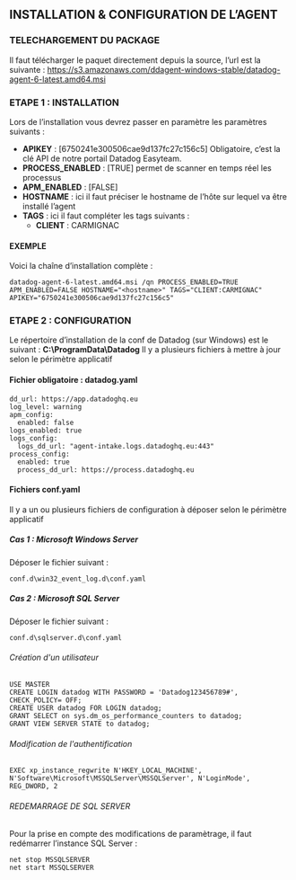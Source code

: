 ## INSTALLATION & CONFIGURATION DE L’AGENT
### TELECHARGEMENT DU PACKAGE
Il faut télécharger le paquet directement depuis la source, l’url est la suivante : https://s3.amazonaws.com/ddagent-windows-stable/datadog-agent-6-latest.amd64.msi 

### ETAPE 1 : INSTALLATION
Lors de l’installation vous devrez passer en paramètre les paramètres suivants :
-	**APIKEY** : [6750241e300506cae9d137fc27c156c5] Obligatoire, c’est la clé API de notre portail Datadog Easyteam.
-	**PROCESS_ENABLED** : [TRUE] permet de scanner en temps réel les processus
-	**APM_ENABLED** : [FALSE]
-	**HOSTNAME** : ici il faut préciser le hostname de l’hôte sur lequel va être installé l’agent
-	**TAGS** : ici il faut compléter les tags suivants :
    - **CLIENT** : CARMIGNAC

#### EXEMPLE
Voici la chaîne d’installation complète :
```
datadog-agent-6-latest.amd64.msi /qn PROCESS_ENABLED=TRUE APM_ENABLED=FALSE HOSTNAME="<hostname>" TAGS="CLIENT:CARMIGNAC" APIKEY="6750241e300506cae9d137fc27c156c5"
```
### ETAPE 2 : CONFIGURATION
Le répertoire d’installation de la conf de Datadog (sur Windows) est le suivant : **C:\ProgramData\Datadog**
Il y a plusieurs fichiers à mettre à jour selon le périmètre applicatif

#### Fichier obligatoire : datadog.yaml
```
dd_url: https://app.datadoghq.eu
log_level: warning
apm_config:
  enabled: false
logs_enabled: true
logs_config:
  logs_dd_url: "agent-intake.logs.datadoghq.eu:443"
process_config:
  enabled: true
  process_dd_url: https://process.datadoghq.eu
```

#### Fichiers conf.yaml
Il y a un ou plusieurs fichiers de configuration à déposer selon le périmètre applicatif
##### Cas 1 : Microsoft Windows Server
Déposer le fichier suivant :
```
conf.d\win32_event_log.d\conf.yaml
```
##### Cas 2 : Microsoft SQL Server
Déposer le fichier suivant :
```
conf.d\sqlserver.d\conf.yaml
```
###### Création d'un utilisateur
```
USE MASTER
CREATE LOGIN datadog WITH PASSWORD = 'Datadog123456789#', CHECK_POLICY= OFF;
CREATE USER datadog FOR LOGIN datadog;
GRANT SELECT on sys.dm_os_performance_counters to datadog;
GRANT VIEW SERVER STATE to datadog;
```
###### Modification de l'authentification
```
EXEC xp_instance_regwrite N'HKEY_LOCAL_MACHINE', N'Software\Microsoft\MSSQLServer\MSSQLServer', N'LoginMode', REG_DWORD, 2
```
###### REDEMARRAGE DE SQL SERVER
Pour la prise en compte des modifications de paramètrage, il faut redémarrer l’instance SQL Server :
```
net stop MSSQLSERVER
net start MSSQLSERVER
```
